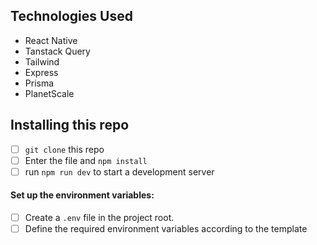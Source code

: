 
##  Technologies Used
- React Native
- Tanstack Query
- Tailwind
- Express
- Prisma
- PlanetScale

## Installing this repo
 - [ ] `git clone` this repo
 - [ ] Enter the file and `npm install`
 - [ ] run `npm run dev` to start a development server

 #### Set up the environment variables:
- [ ] Create a `.env` file in the project root.
- [ ] Define the required environment variables according to the template
